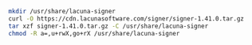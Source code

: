 ﻿```sh
mkdir /usr/share/lacuna-signer
curl -O https://cdn.lacunasoftware.com/signer/signer-1.41.0.tar.gz
tar xzf signer-1.41.0.tar.gz -C /usr/share/lacuna-signer
chmod -R a=,u+rwX,go+rX /usr/share/lacuna-signer
```
